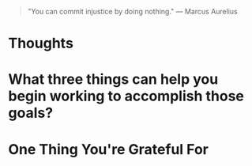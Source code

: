 
> \"You can commit injustice by doing nothing.\" — Marcus Aurelius

# Thoughts

# What three things can help you begin working to accomplish those goals?

# One Thing You're Grateful For

